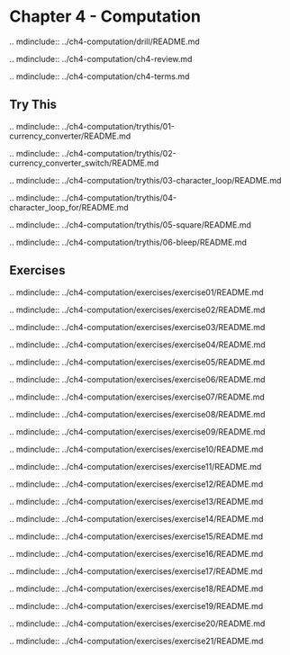 # Chapter 4 - Computation

.. mdinclude:: ../ch4-computation/drill/README.md

.. mdinclude:: ../ch4-computation/ch4-review.md

.. mdinclude:: ../ch4-computation/ch4-terms.md



## Try This

.. mdinclude:: ../ch4-computation/trythis/01-currency_converter/README.md

.. mdinclude:: ../ch4-computation/trythis/02-currency_converter_switch/README.md

.. mdinclude:: ../ch4-computation/trythis/03-character_loop/README.md

.. mdinclude:: ../ch4-computation/trythis/04-character_loop_for/README.md

.. mdinclude:: ../ch4-computation/trythis/05-square/README.md

.. mdinclude:: ../ch4-computation/trythis/06-bleep/README.md


## Exercises

.. mdinclude:: ../ch4-computation/exercises/exercise01/README.md

.. mdinclude:: ../ch4-computation/exercises/exercise02/README.md

.. mdinclude:: ../ch4-computation/exercises/exercise03/README.md

.. mdinclude:: ../ch4-computation/exercises/exercise04/README.md

.. mdinclude:: ../ch4-computation/exercises/exercise05/README.md

.. mdinclude:: ../ch4-computation/exercises/exercise06/README.md

.. mdinclude:: ../ch4-computation/exercises/exercise07/README.md

.. mdinclude:: ../ch4-computation/exercises/exercise08/README.md

.. mdinclude:: ../ch4-computation/exercises/exercise09/README.md

.. mdinclude:: ../ch4-computation/exercises/exercise10/README.md

.. mdinclude:: ../ch4-computation/exercises/exercise11/README.md

.. mdinclude:: ../ch4-computation/exercises/exercise12/README.md

.. mdinclude:: ../ch4-computation/exercises/exercise13/README.md

.. mdinclude:: ../ch4-computation/exercises/exercise14/README.md

.. mdinclude:: ../ch4-computation/exercises/exercise15/README.md

.. mdinclude:: ../ch4-computation/exercises/exercise16/README.md

.. mdinclude:: ../ch4-computation/exercises/exercise17/README.md

.. mdinclude:: ../ch4-computation/exercises/exercise18/README.md

.. mdinclude:: ../ch4-computation/exercises/exercise19/README.md

.. mdinclude:: ../ch4-computation/exercises/exercise20/README.md

.. mdinclude:: ../ch4-computation/exercises/exercise21/README.md

